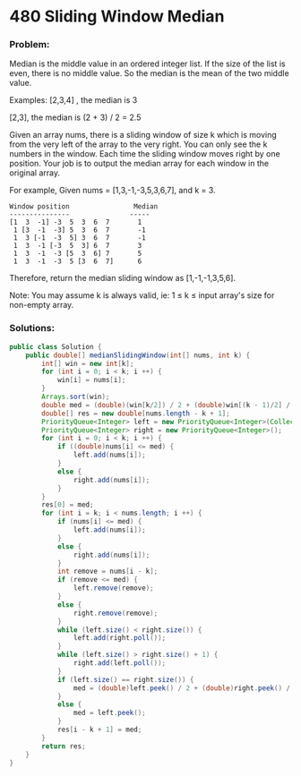 # 480 Sliding Window Median

### Problem:

Median is the middle value in an ordered integer list. If the size of the list is even, there is no middle value. So the median is the mean of the two middle value.

Examples: 
[2,3,4] , the median is 3

[2,3], the median is (2 + 3) / 2 = 2.5

Given an array nums, there is a sliding window of size k which is moving from the very left of the array to the very right. You can only see the k numbers in the window. Each time the sliding window moves right by one position. Your job is to output the median array for each window in the original array.

For example,
Given nums = [1,3,-1,-3,5,3,6,7], and k = 3.
```
Window position                Median
---------------               -----
[1  3  -1] -3  5  3  6  7       1
 1 [3  -1  -3] 5  3  6  7       -1
 1  3 [-1  -3  5] 3  6  7       -1
 1  3  -1 [-3  5  3] 6  7       3
 1  3  -1  -3 [5  3  6] 7       5
 1  3  -1  -3  5 [3  6  7]      6
```

Therefore, return the median sliding window as [1,-1,-1,3,5,6].

Note: 
You may assume k is always valid, ie: 1 ≤ k ≤ input array's size for non-empty array.

### Solutions:

```java
public class Solution {
    public double[] medianSlidingWindow(int[] nums, int k) {
        int[] win = new int[k];
        for (int i = 0; i < k; i ++) {
            win[i] = nums[i];
        }
        Arrays.sort(win);
        double med = (double)(win[k/2]) / 2 + (double)win[(k - 1)/2] / 2;
        double[] res = new double[nums.length - k + 1];
        PriorityQueue<Integer> left = new PriorityQueue<Integer>(Collections.reverseOrder());
        PriorityQueue<Integer> right = new PriorityQueue<Integer>();
        for (int i = 0; i < k; i ++) {
            if ((double)nums[i] <= med) {
                left.add(nums[i]);
            }
            else {
                right.add(nums[i]);
            }
        }
        res[0] = med;
        for (int i = k; i < nums.length; i ++) {
            if (nums[i] <= med) {
                left.add(nums[i]);
            }
            else {
                right.add(nums[i]);
            }
            int remove = nums[i - k];
            if (remove <= med) {
                left.remove(remove);
            }
            else {
                right.remove(remove);
            }
            while (left.size() < right.size()) {
                left.add(right.poll());
            } 
            while (left.size() > right.size() + 1) {
                right.add(left.poll());
            }
            if (left.size() == right.size()) {
                med = (double)left.peek() / 2 + (double)right.peek() / 2;
            }
            else {
                med = left.peek();
            }
            res[i - k + 1] = med;
        }
        return res;
    }
}
```